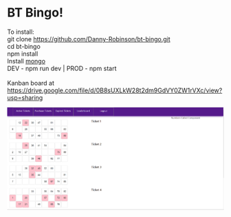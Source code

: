 # BT Bingo!

To install: <br />
git clone https://github.com/Danny-Robinson/bt-bingo.git <br />
cd bt-bingo <br />
npm install <br />
Install <a href="https://www.mongodb.com/download-center#community">mongo</a> <br />
DEV - npm run dev | PROD - npm start <br />
 <br />
Kanban board at https://drive.google.com/file/d/0B8sUXLkW28t2dm9GdVY0ZW1rVXc/view?usp=sharing

![alt text](screenshots/ActiveTickets.PNG "Active Tickets Page")
